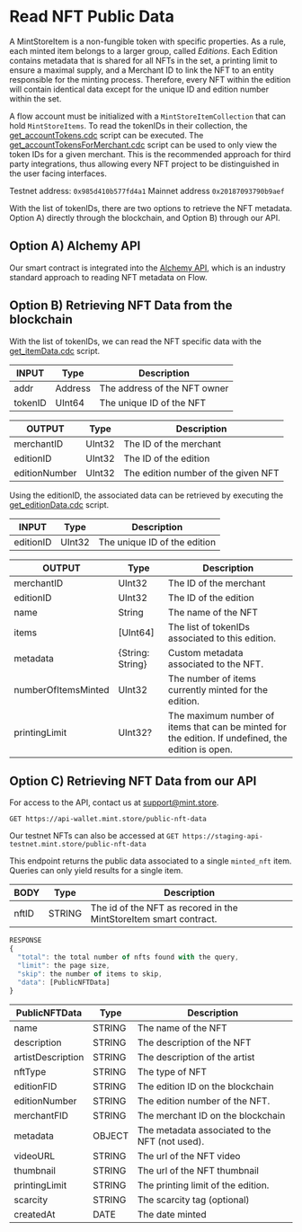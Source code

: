 <h1>Read NFT Public Data</h1>

A MintStoreItem is a non-fungible token with specific properties. As a rule, each minted item belongs to a larger group, called <i>Editions</i>. Each Edition contains metadata that is shared for all NFTs in the set, a printing limit to ensure a maximal supply, and a Merchant ID to link the NFT to an entity responsible for the minting process. Therefore, every NFT within the edition will contain identical data except for the unique ID and edition number within the set.

A flow account must be initialized with a `MintStoreItemCollection` that can hold `MintStoreItems`. To read the tokenIDs in their collection, the <a href="./cadence/scripts/MintStoreItem/get_accountTokens.cdc" target="_blank">get_accountTokens.cdc</a> script can be executed. The <a href="./cadence/scripts/MintStoreItem/get_accountTokensForMerchant.cdc" target="_blank">get_accountTokensForMerchant.cdc</a> script can be used to only view the token IDs for a given merchant. This is the recommended approach for third party integrations, thus allowing every NFT project to be distinguished in the user facing interfaces.

Testnet address: `0x985d410b577fd4a1`
Mainnet address `0x20187093790b9aef`

With the list of tokenIDs, there are two options to retrieve the NFT metadata. Option A) directly through the blockchain, and Option B) through our API.

<h2>Option A) Alchemy API</h2>

Our smart contract is integrated into the <a href="https://www.alchemy.com/flow" target="_blank">Alchemy API</a>, which is an industry standard approach to reading NFT metadata on Flow.

<h2>Option B) Retrieving NFT Data from the blockchain</h2>

With the list of tokenIDs, we can read the NFT specific data with the <a href="./cadence/scripts/MintStoreItem/get_itemData.cdc" target="_blank">get_itemData.cdc</a> script.

| INPUT   | Type    | Description                  |
| ------- | ------- | ---------------------------- |
| addr    | Address | The address of the NFT owner |
| tokenID | UInt64  | The unique ID of the NFT     |

| OUTPUT        | Type   | Description                         |
| ------------- | ------ | ----------------------------------- |
| merchantID    | UInt32 | The ID of the merchant              |
| editionID     | UInt32 | The ID of the edition               |
| editionNumber | UInt32 | The edition number of the given NFT |

Using the editionID, the associated data can be retrieved by executing the <a href="./cadence/scripts/MintStoreItem/get_editionData.cdc" target="_blank">get_editionData.cdc</a> script.

| INPUT     | Type   | Description                  |
| --------- | ------ | ---------------------------- |
| editionID | UInt32 | The unique ID of the edition |

| OUTPUT              | Type             | Description                                                                                        |
| ------------------- | ---------------- | -------------------------------------------------------------------------------------------------- |
| merchantID          | UInt32           | The ID of the merchant                                                                             |
| editionID           | UInt32           | The ID of the edition                                                                              |
| name                | String           | The name of the NFT                                                                                |
| items               | [UInt64]         | The list of tokenIDs associated to this edition.                                                   |
| metadata            | {String: String} | Custom metadata associated to the NFT.                                                             |
| numberOfItemsMinted | UInt32           | The number of items currently minted for the edition.                                              |
| printingLimit       | UInt32?          | The maximum number of items that can be minted for the edition. If undefined, the edition is open. |

<h2>Option C) Retrieving NFT Data from our API</h2>

For access to the API, contact us at <a href="mailto:support@mint.store">support@mint.store</a>.

`GET https://api-wallet.mint.store/public-nft-data`

Our testnet NFTs can also be accessed at
`GET https://staging-api-testnet.mint.store/public-nft-data`

This endpoint returns the public data associated to a single `minted_nft` item. Queries can only yield results for a single item.

| BODY  | Type   | Description                                                       |
| ----- | ------ | ----------------------------------------------------------------- |
| nftID | STRING | The id of the NFT as recored in the MintStoreItem smart contract. |

```javascript
RESPONSE
{
  "total": the total number of nfts found with the query,
  "limit": the page size,
  "skip": the number of items to skip,
  "data": [PublicNFTData]
}
```

| PublicNFTData     | Type   | Description                                    |
| ----------------- | ------ | ---------------------------------------------- |
| name              | STRING | The name of the NFT                            |
| description       | STRING | The description of the NFT                     |
| artistDescription | STRING | The description of the artist                  |
| nftType           | STRING | The type of NFT                                |
| editionFID        | STRING | The edition ID on the blockchain               |
| editionNumber     | STRING | The edition number of the NFT.                 |
| merchantFID       | STRING | The merchant ID on the blockchain              |
| metadata          | OBJECT | The metadata associated to the NFT (not used). |
| videoURL          | STRING | The url of the NFT video                       |
| thumbnail         | STRING | The url of the NFT thumbnail                   |
| printingLimit     | STRING | The printing limit of the edition.             |
| scarcity          | STRING | The scarcity tag (optional)                    |
| createdAt         | DATE   | The date minted                                |
